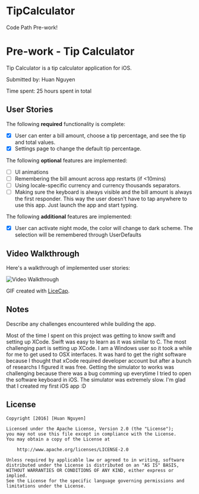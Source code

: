 # TipCalculator
Code Path Pre-work!

# Pre-work - Tip Calculator

Tip Calculator is a tip calculator application for iOS.

Submitted by: Huan Nguyen

Time spent: 25 hours spent in total

## User Stories

The following **required** functionality is complete:

* [x] User can enter a bill amount, choose a tip percentage, and see the tip and total values.
* [x] Settings page to change the default tip percentage.

The following **optional** features are implemented:
* [ ] UI animations
* [ ] Remembering the bill amount across app restarts (if <10mins)
* [ ] Using locale-specific currency and currency thousands separators.
* [ ] Making sure the keyboard is always visible and the bill amount is always the first responder. This way the user doesn't have to tap anywhere to use this app. Just launch the app and start typing.

The following **additional** features are implemented:

* [x] User can activate night mode, the color will change to dark scheme. The selection will be remembered through UserDefaults


## Video Walkthrough 

Here's a walkthrough of implemented user stories:

<img src='https://media.giphy.com/media/3o7TKMVYrskCVwdhnO/source.gif' title='Video Walkthrough' width='' alt='Video Walkthrough' />

GIF created with [LiceCap](http://www.cockos.com/licecap/).

## Notes

Describe any challenges encountered while building the app.

Most of the time I spent on this project was getting to know swift and setting up XCode. Swift was easy to learn as it was similar to C. The most challenging part is setting up XCode. I am a Windows user so it took a while for me to get used to OSX interfaces. It was hard to get the right software because I thought that xCode required developer account but after a bunch of researchs I figured it was free. Getting the simulator to works was challenging because there was a bug comming up everytime I tried to open the software keyboard in iOS. The simulator was extremely slow. I'm glad that I created my first iOS app :D

## License

    Copyright [2016] [Huan Nguyen]

    Licensed under the Apache License, Version 2.0 (the "License");
    you may not use this file except in compliance with the License.
    You may obtain a copy of the License at

        http://www.apache.org/licenses/LICENSE-2.0

    Unless required by applicable law or agreed to in writing, software
    distributed under the License is distributed on an "AS IS" BASIS,
    WITHOUT WARRANTIES OR CONDITIONS OF ANY KIND, either express or implied.
    See the License for the specific language governing permissions and
    limitations under the License.
